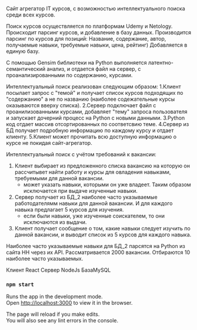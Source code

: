 Сайт агрегатор IT курсов, с возможностью интеллектуального поиска среди всех курсов.

Поиск курсов осуществляется по платформам Udemy и Netology. Происходит парсинг курсов, и добавление в базу данных.
  Производится парсинг по курсов для позиций: Название, содержание, автор, получаемые навыки, требуемые навыки, цена, рейтинг)
  Добавляется в единую базу. 

С помощью Gensim библиотеки на Python выполняется латентно-семантический анализ, и отдается файл на сервер, с проанализированными по содержанию, курсами. 

Интеллектуальный поиск реализован следующим образом:
  1.Клиент посылает запрос с "темой" и получает список курсов подходящих по "содержанию" а не по названию (наиболее содежательные курсы оказываются вверху списка).
  2.Сервер подключает файл с проанилизованными курсами, добавляет "тему" запроса пользователя и запускает дочерний процесс на Python с новыми данными.
  3.Python код отдает массив отсортированных по соответсвию теме.
  4.Сервер из БД получает подробную информацию по каждому курсу и отдает клиенту.
  5.Клиент может прочитать всю доступную информацию о курсе не покидая сайт-агрегатор.
  
Интеллектуальный поиск с учётом требований к вакансии:
  1. Клиент выбирает из предложенного списка вакансию на которую он рассчитывет найти работу и курсы для овладения навыками, требуемыми для данной вакансии.
      + может указать навыки, которыми он уже владеет. Таким образом исключается при выдаче изученные навыки.
  2. Сервер получает из БД_2 наиболее часто указываемые работодателямм навыки для данной вакансии. И для каждого навыка предлагает 5 курсов для изучения.
      + если были навыки, уже изученные соискателем, то они исключаются из выдачи.
  3. Клиент получает сообщение о том, какие навыки следует изучить по данной вакансии, и выводит список из 5 курсов для каждого навыка.

Наиболее часто указываемые навыки для БД_2 парсятся на Python из сайта HH через их API. Рассматривается 2000 вакансии. Отбираются 10 наиболее часто указываемых.

Клиент React
Сервер NodeJs
БазаMySQL

### `npm start`

Runs the app in the development mode.\
Open [http://localhost:3000](http://localhost:3000) to view it in the browser.

The page will reload if you make edits.\
You will also see any lint errors in the console.

